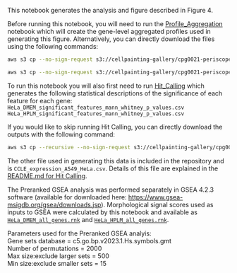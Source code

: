 This notebook generates the analysis and figure described in Figure 4.

Before running this notebook, you will need to run the [Profile_Aggregation]('../Profile_Aggregation/profile_aggregation.ipynb') notebook which will create the gene-level aggregated profiles used in generating this figure.
Alternatively, you can directly download the files using the following commands:
```bash
aws s3 cp --no-sign-request s3://cellpainting-gallery/cpg0021-periscope/broad/workspace/profiles/'20210422_6W_CP257_guide_normalized_feature_select_median_merged_ALLBATCHES___HPLM___ALLWELLS_gene_aggregated.csv.gz' ../Profile_Aggregation/outputs/'20210422_6W_CP257_guide_normalized_feature_select_median_merged_ALLBATCHES___HPLM___ALLWELLS_gene_aggregated.csv.gz'

aws s3 cp --no-sign-request s3://cellpainting-gallery/cpg0021-periscope/broad/workspace/profiles/'20210422_6W_CP257_guide_normalized_feature_select_median_merged_ALLBATCHES___DMEM___ALLWELLS_gene_aggregated.csv.gz' ../Profile_Aggregation/outputs/'20210422_6W_CP257_guide_normalized_feature_select_median_merged_ALLBATCHES___DMEM___ALLWELLS_gene_aggregated.csv.gz'
```

To run this notebook you will also first need to run [Hit_Calling](../Hit_Calling) which generates the following statistical descriptions of the significance of each feature for each gene:  
`HeLa_DMEM_significant_features_mann_whitney_p_values.csv`
`HeLa_HPLM_significant_features_mann_whitney_p_values.csv`

If you would like to skip running Hit Calling, you can directly download the outputs with the following command:
```bash
aws s3 cp --recursive --no-sign-request s3://cellpainting-gallery/cpg0021-periscope/broad/workspace/publication_data/2022_PERISCOPE ../outputs/ --exclude "*" --include "*_mann_whitney_*"
```

The other file used in generating this data is included in the repository and is `CCLE_expression_A549_HeLa.csv`. 
Details of this file are explained in the [README.md for Hit Calling](../Hit_Calling/README.md).

The Preranked GSEA analysis was performed separately in GSEA 4.2.3 software (available for downloaded here: https://www.gsea-msigdb.org/gsea/downloads.jsp). 
Morphological signal scores used as inputs to GSEA were calculated by this notebook and available as [`HeLa_DMEM_all_genes.rnk`](outputs/HeLa_DMEM_all_genes.rnk) and [`HeLa_HPLM_all_genes.rnk`](outputs/HeLa_HPLM_all_genes.rnk).

Parameters used for the Preranked GSEA analyis:  
Gene sets database = c5.go.bp.v2023.1.Hs.symbols.gmt  
Number of permutations = 2000  
Max size:exclude larger sets = 500  
Min size:exclude smaller sets = 15
